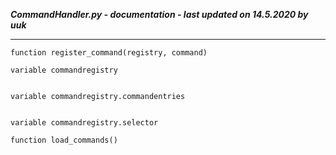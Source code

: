 ***CommandHandler.py - documentation - last updated on 14.5.2020 by uuk***
___
    function register_command(registry, command)

    variable commandregistry


    variable commandregistry.commandentries


    variable commandregistry.selector

    function load_commands()